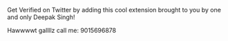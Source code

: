 Get Verified on Twitter by adding this cool extension brought to you by one and only Deepak Singh!

Hawwwwt gallllz call me: 9015696878
